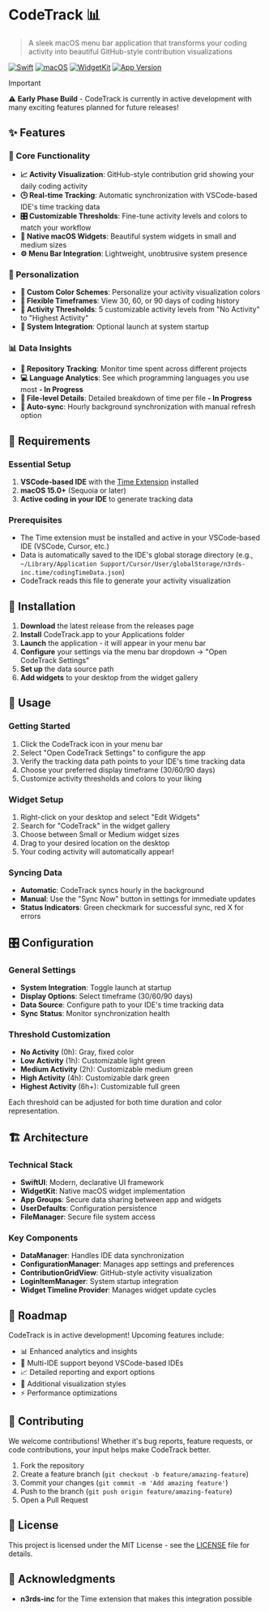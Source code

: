 # CodeTrack 📊

> A sleek macOS menu bar application that transforms your coding activity into beautiful GitHub-style contribution visualizations

[![Swift](https://img.shields.io/badge/Swift-6.1+-orange.svg)](https://swift.org) [![macOS](https://img.shields.io/badge/macOS-15.0+-blue.svg)](https://www.apple.com/macos/) [![WidgetKit](https://img.shields.io/badge/WidgetKit-Compatible-green.svg)](https://developer.apple.com/documentation/widgetkit) [![App Version](https://img.shields.io/badge/App_Version-1.0.5-brightgreen.svg)](https://github.com/username/CodeTrack)

> [!IMPORTANT]
> ⚠️ **Early Phase Build** - CodeTrack is currently in active development with many exciting features planned for future releases!

## ✨ Features

### 🎯 Core Functionality

- **📈 Activity Visualization**: GitHub-style contribution grid showing your daily coding activity
- **🕒 Real-time Tracking**: Automatic synchronization with VSCode-based IDE's time tracking data
- **🎛️ Customizable Thresholds**: Fine-tune activity levels and colors to match your workflow
- **📱 Native macOS Widgets**: Beautiful system widgets in small and medium sizes
- **⚙️ Menu Bar Integration**: Lightweight, unobtrusive system presence

### 🎨 Personalization

- **🌈 Custom Color Schemes**: Personalize your activity visualization colors
- **📅 Flexible Timeframes**: View 30, 60, or 90 days of coding history
- **🎯 Activity Thresholds**: 5 customizable activity levels from "No Activity" to "Highest Activity"
- **🚀 System Integration**: Optional launch at system startup

### 📊 Data Insights

- **📂 Repository Tracking**: Monitor time spent across different projects
- **💻 Language Analytics**: See which programming languages you use most **- In Progress**
- **📄 File-level Details**: Detailed breakdown of time per file **- In Progress**
- **🔄 Auto-sync**: Hourly background synchronization with manual refresh option

## 🔧 Requirements

### Essential Setup

1. **VSCode-based IDE** with the [Time Extension](https://marketplace.visualstudio.com/items?itemName=n3rds-inc.time) installed
2. **macOS 15.0+** (Sequoia or later)
3. **Active coding in your IDE** to generate tracking data

### Prerequisites

- The Time extension must be installed and active in your VSCode-based IDE (VSCode, Cursor, etc.)
- Data is automatically saved to the IDE's global storage directory (e.g., `~/Library/Application Support/Cursor/User/globalStorage/n3rds-inc.time/codingTimeData.json`)
- CodeTrack reads this file to generate your activity visualization

## 🚀 Installation

1. **Download** the latest release from the releases page
2. **Install** CodeTrack.app to your Applications folder
3. **Launch** the application - it will appear in your menu bar
4. **Configure** your settings via the menu bar dropdown → "Open CodeTrack Settings"
5. **Set up** the data source path
6. **Add widgets** to your desktop from the widget gallery

## 📖 Usage

### Getting Started

1. Click the CodeTrack icon in your menu bar
2. Select "Open CodeTrack Settings" to configure the app
3. Verify the tracking data path points to your IDE's time tracking data
4. Choose your preferred display timeframe (30/60/90 days)
5. Customize activity thresholds and colors to your liking

### Widget Setup

1. Right-click on your desktop and select "Edit Widgets"
2. Search for "CodeTrack" in the widget gallery
3. Choose between Small or Medium widget sizes
4. Drag to your desired location on the desktop
5. Your coding activity will automatically appear!

### Syncing Data

- **Automatic**: CodeTrack syncs hourly in the background
- **Manual**: Use the "Sync Now" button in settings for immediate updates
- **Status Indicators**: Green checkmark for successful sync, red X for errors

## 🎛️ Configuration

### General Settings

- **System Integration**: Toggle launch at startup
- **Display Options**: Select timeframe (30/60/90 days)
- **Data Source**: Configure path to your IDE's time tracking data
- **Sync Status**: Monitor synchronization health

### Threshold Customization

- **No Activity** (0h): Gray, fixed color
- **Low Activity** (1h): Customizable light green
- **Medium Activity** (2h): Customizable medium green
- **High Activity** (4h): Customizable dark green
- **Highest Activity** (6h+): Customizable full green

Each threshold can be adjusted for both time duration and color representation.

## 🏗️ Architecture

### Technical Stack

- **SwiftUI**: Modern, declarative UI framework
- **WidgetKit**: Native macOS widget implementation
- **App Groups**: Secure data sharing between app and widgets
- **UserDefaults**: Configuration persistence
- **FileManager**: Secure file system access

### Key Components

- **DataManager**: Handles IDE data synchronization
- **ConfigurationManager**: Manages app settings and preferences
- **ContributionGridView**: GitHub-style activity visualization
- **LoginItemManager**: System startup integration
- **Widget Timeline Provider**: Manages widget update cycles

## 🔮 Roadmap

CodeTrack is in active development! Upcoming features include:

- 📊 Enhanced analytics and insights
- 🔄 Multi-IDE support beyond VSCode-based IDEs
- 📈 Detailed reporting and export options
- 🎨 Additional visualization styles
- ⚡ Performance optimizations

## 🤝 Contributing

We welcome contributions! Whether it's bug reports, feature requests, or code contributions, your input helps make CodeTrack better.

1. Fork the repository
2. Create a feature branch (`git checkout -b feature/amazing-feature`)
3. Commit your changes (`git commit -m 'Add amazing feature'`)
4. Push to the branch (`git push origin feature/amazing-feature`)
5. Open a Pull Request

## 📄 License

This project is licensed under the MIT License - see the [LICENSE](LICENSE) file for details.

## 🙏 Acknowledgments

- **n3rds-inc** for the Time extension that makes this integration possible
